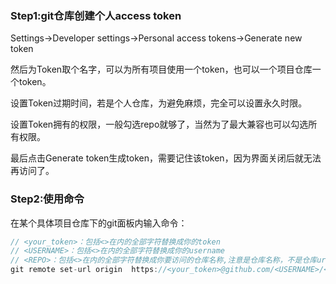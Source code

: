 ### Step1:git仓库创建个人access token

Settings->Developer settings->Personal access tokens->Generate new token

然后为Token取个名字，可以为所有项目使用一个token，也可以一个项目仓库一个token。

设置Token过期时间，若是个人仓库，为避免麻烦，完全可以设置永久时限。

设置Token拥有的权限，一般勾选repo就够了，当然为了最大兼容也可以勾选所有权限。

最后点击Generate token生成token，需要记住该token，因为界面关闭后就无法再访问了。

### Step2:使用命令
在某个具体项目仓库下的git面板内输入命令：
```c
// <your_token>：包括<>在内的全部字符替换成你的token
// <USERNAME>：包括<>在内的全部字符替换成你的username
// <REPO>：包括<>在内的全部字符替换成你要访问的仓库名称,注意是仓库名称，不是仓库url
git remote set-url origin  https://<your_token>@github.com/<USERNAME>/<REPO>.git
```